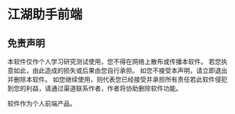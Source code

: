 # 江湖助手前端

## 免责声明

本软件仅作个人学习研究测试使用，您不得在网络上散布或传播本软件。
若您执意如此，由此造成的损失或后果由您自行承担。
如您不接受本声明，请立即退出并删除本软件。
如您继续使用，则代表您已经接受并承担所有责任若此软件侵犯到您的利益，请通过渠道联系作者，作者将协助删除软件功能。

软件作为个人前端产品。

